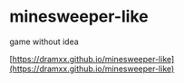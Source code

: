 # minesweeper-like
game without idea

[https://dramxx.github.io/minesweeper-like](https://dramxx.github.io/minesweeper-like)

